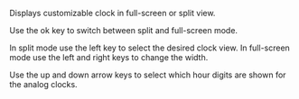 Displays customizable clock in full-screen or split view.

Use the ok key to switch between split and full-screen mode.

In split mode use the left key to select the desired clock view. In full-screen mode use the left and right keys to change the width.

Use the up and down arrow keys to select which hour digits are shown for the analog clocks.

